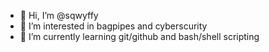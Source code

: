 - 👋 Hi, I’m @sqwyffy
- 👀 I’m interested in bagpipes and cyberscurity
- 🌱 I’m currently learning git/github and bash/shell scripting

<!---
sqwyffy/sqwyffy is a ✨ special ✨ repository because its `README.md` (this file) appears on your GitHub profile.
You can click the Preview link to take a look at your changes.
--->
